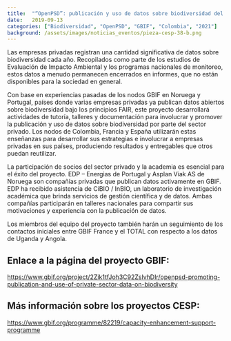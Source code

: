 ```yaml
---
title:  "“OpenPSD”: publicación y uso de datos sobre biodiversidad del sector privado"
date:   2019-09-13
categories: ["Biodiversidad", "OpenPSD", "GBIF", "Colombia", "2021"]
background: /assets/images/noticias_eventos/pieza-cesp-38-b.png
---
```


Las empresas privadas registran una cantidad significativa de datos sobre biodiversidad cada año. Recopilados como parte de los estudios de Evaluación de Impacto Ambiental y los programas nacionales de monitoreo, estos datos a menudo permanecen encerrados en informes, que no están disponibles para la sociedad en general.

Con base en experiencias pasadas de los nodos GBIF en Noruega y Portugal, países donde varias empresas privadas ya publican datos abiertos sobre biodiversidad bajo los principios FAIR, este proyecto desarrollará actividades de tutoría, talleres y documentación para involucrar y promover la publicación y uso de datos sobre biodiversidad por parte del sector privado. Los nodos de Colombia, Francia y España utilizarán estas enseñanzas para desarrollar sus estrategias e involucrar a empresas privadas en sus países, produciendo resultados y entregables que otros puedan reutilizar.

La participación de socios del sector privado y la academia es esencial para el éxito del proyecto. EDP – Energias de Portugal y Asplan Viak AS de Noruega son compañías privadas que publican datos activamente en GBIF. EDP ha recibido asistencia de CiBIO / InBIO, un laboratorio de investigación académica que brinda servicios de gestión científica y de datos. Ambas compañías participarán en talleres nacionales para compartir sus motivaciones y experiencia con la publicación de datos.

Los miembros del equipo del proyecto también harán un seguimiento de los contactos iniciales entre GBIF France y el TOTAL con respecto a los datos de Uganda y Angola.

## Enlace a la página del proyecto GBIF:
https://www.gbif.org/project/2Zik1tfJoh3C92ZslvhDIr/openpsd-promoting-publication-and-use-of-private-sector-data-on-biodiversity

## Más información sobre los proyectos CESP:
https://www.gbif.org/programme/82219/capacity-enhancement-support-programme

